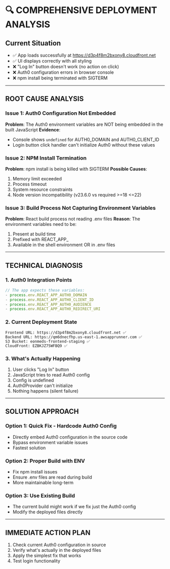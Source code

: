 # 🔍 COMPREHENSIVE DEPLOYMENT ANALYSIS

## Current Situation
- ✅ App loads successfully at https://d3p4f8m2bxony8.cloudfront.net
- ✅ UI displays correctly with all styling
- ❌ "Log In" button doesn't work (no action on click)
- ❌ Auth0 configuration errors in browser console
- ❌ npm install being terminated with SIGTERM

---

## ROOT CAUSE ANALYSIS

### Issue 1: Auth0 Configuration Not Embedded
**Problem**: The Auth0 environment variables are NOT being embedded in the built JavaScript
**Evidence**: 
- Console shows `undefined` for AUTH0_DOMAIN and AUTH0_CLIENT_ID
- Login button click handler can't initialize Auth0 without these values

### Issue 2: NPM Install Termination
**Problem**: npm install is being killed with SIGTERM
**Possible Causes**:
1. Memory limit exceeded
2. Process timeout
3. System resource constraints
4. Node version incompatibility (v23.6.0 vs required >=18 <=22)

### Issue 3: Build Process Not Capturing Environment Variables
**Problem**: React build process not reading .env files
**Reason**: The environment variables need to be:
1. Present at build time
2. Prefixed with REACT_APP_
3. Available in the shell environment OR in .env files

---

## TECHNICAL DIAGNOSIS

### 1. Auth0 Integration Points
```javascript
// The app expects these variables:
- process.env.REACT_APP_AUTH0_DOMAIN
- process.env.REACT_APP_AUTH0_CLIENT_ID  
- process.env.REACT_APP_AUTH0_AUDIENCE
- process.env.REACT_APP_AUTH0_REDIRECT_URI
```

### 2. Current Deployment State
```
Frontend URL: https://d3p4f8m2bxony8.cloudfront.net ✅
Backend URL: https://qm6dnecfhp.us-east-1.awsapprunner.com ✅
S3 Bucket: eonmeds-frontend-staging ✅
CloudFront: EZBKJZ75WFBQ9 ✅
```

### 3. What's Actually Happening
1. User clicks "Log In" button
2. JavaScript tries to read Auth0 config
3. Config is undefined
4. Auth0Provider can't initialize
5. Nothing happens (silent failure)

---

## SOLUTION APPROACH

### Option 1: Quick Fix - Hardcode Auth0 Config
- Directly embed Auth0 configuration in the source code
- Bypass environment variable issues
- Fastest solution

### Option 2: Proper Build with ENV
- Fix npm install issues
- Ensure .env files are read during build
- More maintainable long-term

### Option 3: Use Existing Build
- The current build might work if we fix just the Auth0 config
- Modify the deployed files directly

---

## IMMEDIATE ACTION PLAN

1. Check current Auth0 configuration in source
2. Verify what's actually in the deployed files
3. Apply the simplest fix that works
4. Test login functionality
